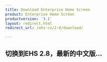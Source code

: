 ```yaml
---
title: Download Enterprise Home Screen
product: Enterprise Home Screen
productversion: '3.1'
layout: redirect.html
redirect_url: /ehs-cn/2-8/download/

---
```


## 切换到EHS 2.8，最新的中文版...
